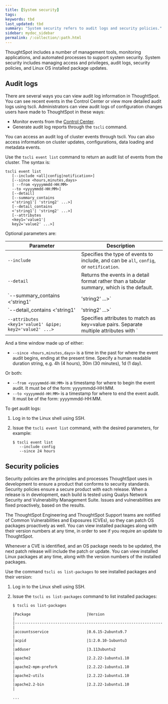 ```yaml
---
title: [System security]
tags:
keywords: tbd
last_updated: tbd
summary: "System security refers to audit logs and security policies."
sidebar: mydoc_sidebar
permalink: /:collection/:path.html
---
```

ThoughtSpot includes a number of management tools, monitoring applications, and automated processes to support system security. System security includes managing access and privileges, audit logs, security policies, and Linux OS installed package updates.

## Audit logs

There are several ways you can view audit log information in ThoughtSpot. You can see recent events in the Control Center or view more detailed audit logs using tscli. Administrators can view audit logs of configuration changes users have made to ThoughtSpot in these ways:

- Monitor events from the [Control Center](../system_admin/monitor_pinboards.html#).
- Generate audit log reports through the `tscli` command.


You can access an audit log of cluster events through tscli. You can also access information on cluster updates, configurations, data loading and metadata events.

Use the `tscli event list` command to return an audit list of events from the cluster. The syntax is:

```
tscli event list
   [--include <all|config|notification>]
   [--since <hours,minutes,days>
   | --from <yyyymmdd-HH:MM>
   --to <yyyymmdd-HH:MM>]
   [--detail]
   [--summary_contains
   <'string1'| 'string2' ...>]
   [--detail_contains
   <'string1'| 'string2' ...>]
   [--attributes
   <key1='value1'|
   key2='value2' ...>]
```

Optional parameters are:

| Parameter | Description |
|---------------|---------------------|
| `--include` | Specifies the type of events to include, and can be `all`, `config`, or `notification`. |
| `--detail` | Returns the events in a detail format rather than a tabular summary, which is the default. |
| `--summary_contains <'string1' | 'string2' ...>` | Specifies a string to check for in the event summary. Enclose strings in single quotes, and separate multiple strings with &pipe;. Events that match all specified strings will be returned. |
| `--detail_contains <'string1'| 'string2' ...>` | Specifies a string to check for in the detail. Enclose strings in single quotes, and separate multiple strings with `|` (pipe symbol). Events that match all specified strings will be returned.|
| `--attributes <key1='value1' &pipe; key2='value2' ...>` | Specifies attributes to match as key=value pairs. Separate multiple attributes with `|` (pipe symbol). Events that match all specified key/value pairs will be returned. Put single quotes around the value(s). |

And a time window made up of either:

- `--since <hours,minutes,days>` is a time in the past for where the event audit begins, ending at the present time. Specify a human readable duration string, e.g. 4h (4 hours), 30m (30 minutes), 1d (1 day).

Or both:

- `--from <yyyymmdd-HH:MM>` is a timestamp for where to begin the event audit. It must be of the form: yyyymmdd-HH:MM.
- `--to <yyyymmdd-HH:MM>` is a timestamp for where to end the event audit. It must be of the form: yyyymmdd-HH:MM.

To get audit logs:

1. Log in to the Linux shell using SSH.
2. Issue the `tscli event list` command, with the desired parameters, for example:

    ```
    $ tscli event list
       --include config
       --since 24 hours
    ```


## Security policies

Security policies are the principles and processes ThoughtSpot uses in development to ensure a product that conforms to security standards. Security policies ensure a secure product with each release. When a release is in development, each build is tested using Qualys Network Security and Vulnerability Management Suite. Issues and vulnerabilities are fixed proactively, based on the results.

The ThoughtSpot Engineering and ThoughtSpot Support teams are notified of Common Vulnerabilities and Exposures (CVEs), so they can patch OS packages proactively as well. You can view installed packages along with their version numbers at any time, in order to see if you require an update to ThoughtSpot.

Whenever a CVE is identified, and an OS package needs to be updated, the next patch release will include the patch or update. You can view installed Linux packages at any time, along with the version numbers of the installed packages.

Use the command `tscli os list-packages` to see installed packages and their version:

1. Log in to the Linux shell using SSH.
2. Issue the `tscli os list-packages` command to list installed packages:

    ```
    $ tscli os list-packages

    |Package                         |Version                          |
    |------------------------------------------------------------------|
    |accountsservice                 |0.6.15-2ubuntu9.7                |
    |acpid                           |1:2.0.10-1ubuntu3                |
    |adduser                         |3.113ubuntu2                     |
    |apache2                         |2.2.22-1ubuntu1.10               |
    |apache2-mpm-prefork             |2.2.22-1ubuntu1.10               |
    |apache2-utils                   |2.2.22-1ubuntu1.10               |
    |apache2.2-bin                   |2.2.22-1ubuntu1.10               |

    ...
    ```
